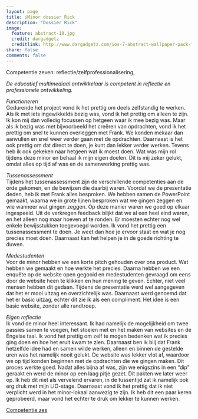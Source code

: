```yaml
---
layout: page
title: iMinor dossier Rick
description: "Dossier Rick"
image:
  feature: abstract-10.jpg
  credit: dargadgetz
  creditlink: http://www.dargadgetz.com/ios-7-abstract-wallpaper-pack-for-iphone-5-and-ipod-touch-retina/
share: false
comments: false
---
```

Competentie zeven: reflectie/zelfprofessionalisering,

<i>De educatief multimediaal ontwikkelaar is competent in reflectie en professionele ontwikkeling.</i>

<i>Functioneren</i>
<br>Gedurende het project vond ik het prettig om deels zelfstandig te werken. Als ik met iets ingewikkelds bezig was, vond ik het prettig om alleen te zijn. Ik kon mij dan volledig focussen op hetgeen waar ik mee bezig was. Maar als ik bezig was met bijvoorbeeld het creëren van opdrachten, vond ik het prettig om snel te kunnen overleggen met Frank. We konden mekaar dan aanvullen en snel weer verder gaan met de opdrachten. Daarnaast is het ook prettig om dat direct te doen, je kunt dan lekker verder werken. Tevens heb ik ook gekeken naar hetgeen wat ik moest doen. Wat was mijn rol tijdens deze minor en behaal ik mijn eigen doelen. Dit is mij zeker gelukt, omdat alles op tijd af was en de samenwerking prettig was.

<i>Tussenassessment</i>
<br>Tijdens het tussenassessment zijn de verschillende competenties aan de orde gekomen, en de bewijzen die daarbij waren. Voordat we de presentatie deden, heb ik met Frank alles besproken. We hebben samen de PowerPoint gemaakt, waarna we in grote lijnen besproken wat we gingen zeggen en wie wanneer wat gingen zeggen. Op deze manier waren we goed op elkaar ingespeeld. Uit de verkregen feedback blijkt dat we al een heel eind waren, en het alleen nog maar hoeven af te ronden. Er moesten echter nog wel enkele bewijsstukken toegevoegd worden. Ik vond het prettig een tussenassessment te doen. Je weet dan hoe je ervoor staat en wat je nog precies moet doen. Daarnaast kan het helpen je in de goede richting te duwen.

<i>Medestudenten</i>
<br>Voor de minor hebben we een korte pitch gehouden over ons product. Wat hebben we gemaakt en hoe werkte het precies. Daarna hebben we een enquête op de website open gegooid en medestudenten gevraagd om eens door de website heen te klikken en hun mening te geven. Echter, niet veel mensen hebben dit gedaan. Tijdens de presentatie werd wel aangegeven dat het er mooi uitzag en overzichtelijk was. Daarnaast werd genoemd dat het er basic uitzag, echter dit zie ik als een compliment. Het idee is een basic website, zonder alle randtroep. 

<i>Eigen reflectie</i>
<br>Ik vond de minor heel interessant. Ik had namelijk de mogelijkheid om twee passies samen te voegen, het stoeien met en het maken van websites en de Engelse taal. Ik vond het prettig om zelf te mogen bedenken wat ik precies ging doen en hoe het eruit kwam te zien. Daarnaast ben ik blij dat Frank hetzelfde idee had en samen wilde werken, alleen en binnen de gestelde uren was het namelijk nooit gelukt. De website was lekker vlot af, waardoor we op tijd konden beginnen met de opdrachten die we gingen maken. Dit proces werkte goed. Nadat alles bijna af was, zijn we enigszins in een “dip” geraakt en werd de minor op een laag pitje gezet. Dit pakten we later weer op. Ik heb dit niet als vervelend ervaren, in de tussentijd zat ik namelijk ook erg druk met mijn LIO-stage. Daarnaast vond ik het prettig dat ik niet verplicht werd in het minor-lokaal aanwezig te zijn. Ik heb dit een paar keren geprobeerd, maar vond het echter te druk om lekker te kunnen werken.


<div style="float: left"> 
<a href="{{ site.url }}/iminor-rick/competentie6/" class="btn">Competentie zes</a>
</div>
